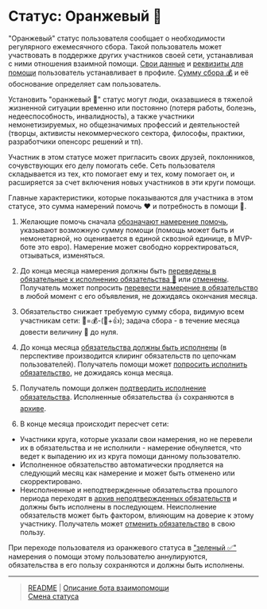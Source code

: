 # Статус: Оранжевый 🔆

"Оранжевый" статус пользователя сообщает о необходимости регулярного ежемесячного сбора. Такой пользователь может участвовать в поддержке других участников своей сети, устанавливая с ними отношения взаимной помощи. [Свои данные](../actions/change_chat_link.md) и [реквизиты для помощи](../actions/change_requisites.md) пользователь устанавливает в профиле. [Сумму сбора 💰](../actions/change_status.md) и её обоснование определяет сам пользователь. 

Установить "оранжевый 🔆" статус могут люди, оказавшиеся в тяжелой жизненной ситуации временно или постоянно (потеря работы, болезнь, недееспособность, инвалидность), а также участники немонетизируемых, но общезначимых профессий и деятельностей (творцы, активисты некоммерческого сектора, философы, практики, разработчики опенсорс решений и тп). 

Участник в этом статусе может пригласить своих друзей, поклонников, сочувствующих его делу помогать себе. Сеть пользователя складывается из тех, кто помогает ему и тех, кому помогает он, и расширяется за счет включения новых участников в эти круги помощи. 

Главные характеристики, которые показываются для участника в этом статусе, это сумма намерений помочь ❤️ и потребность в помощи 🙏. 
1) Желающие помочь сначала [обозначают намерение  помочь](../actions/create_intent.md), указывают возможную сумму помощи (помощь может быть и немонетарной, но оценивается в единой сквозной единице, в MVP-боте это евро). Намерение может свободно корректироваться, отзываться, изменяться. 
2) До конца месяца намерения должны быть [переведены в обязательные к исполнению обязательства 🤝](../actions/creation_of_obligation.md) или [отменены](../actions/correction_my_intention.md). Получатель может попросить [перевести намерение в обязательство](../actions/request_for_transfer.md) в любой момент с его объявления, не дожидаясь окончания месяца.
3) Обязательство снижает требуемую сумму сбора, видимую всем участникам сети: 🙏=💰-(🤝+👍); задача сбора - в течение месяца довести величину 🙏 до нуля.
4) До конца месяца [обязательства должны быть исполнены](../actions/money_transfer.md) (в перспективе производится клиринг обязательств по цепочкам пользователей). Получатель помощи может [попросить исполнить обязательство](../actions/request_for_execution.md), не дожидаясь конца месяца.
5) Получатель помощи должен [подтвердить исполнение обязательства](../actions/confirmation_of_transfer.md). Исполненные обязательства 👍 сохраняются в [архиве](../actions/archive_my.md).

6) В конце месяца происходит пересчет сети:
- Участники круга, которые указали свои намерения, но не перевели их в обязательства и не исполнили - намерение обнуляется, что ведет к выпадению их из круга помощи данному пользователю.
- Исполненное обязательство автоматически продляется на следующий месяц как намерение и может быть отменено или скорректировано.
- Неисполненные и неподтвержденные обязательства прошлого периода переходят в [архив неподтвержденных обязательств](../actions/archive.md) и должны быть исполнены в последующем. Неисполнение обязательств может быть фактором, влияющим на доверие к этому участнику. Получатель может [отменить обязательство](../actions/save_obligation.md) в свою пользу.

При переходе пользователя из оранжевого статуса в ["зеленый ✅"](../statuses/green.md) намерения о помощи этому пользователю аннулируются, обязательства в его пользу сохраняются и должны быть исполнены. 

----
> [README](README.md)  |   [Описание бота взаимопомощи](../index.md)   
> [Смена статуса](../actions/change_status.md)
